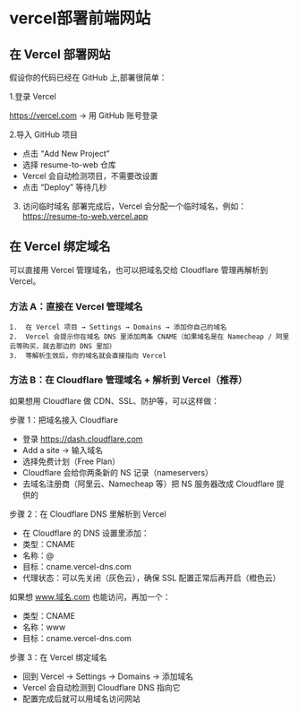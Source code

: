 # vercel部署前端网站

## 在 Vercel 部署网站

假设你的代码已经在 GitHub 上,部署很简单：
	
1.登录 Vercel

https://vercel.com → 用 GitHub 账号登录

2.导入 GitHub 项目

- 点击 “Add New Project”
- 选择 resume-to-web 仓库
- Vercel 会自动检测项目，不需要改设置
- 点击 “Deploy” 等待几秒

  
3. 访问临时域名
部署完成后，Vercel 会分配一个临时域名，例如：https://resume-to-web.vercel.app



## 在 Vercel 绑定域名

可以直接用 Vercel 管理域名，也可以把域名交给 Cloudflare 管理再解析到 Vercel。

### 方法 A：直接在 Vercel 管理域名

	1.	在 Vercel 项目 → Settings → Domains → 添加你自己的域名
	2.	Vercel 会提示你在域名 DNS 里添加两条 CNAME（如果域名是在 Namecheap / 阿里云等购买，就去那边的 DNS 里加）
	3.	等解析生效后，你的域名就会直接指向 Vercel



### 方法 B：在 Cloudflare 管理域名 + 解析到 Vercel（推荐）

如果想用 Cloudflare 做 CDN、SSL、防护等，可以这样做：

步骤 1：把域名接入 Cloudflare

- 登录 https://dash.cloudflare.com
- Add a site → 输入域名
- 选择免费计划（Free Plan）
- Cloudflare 会给你两条新的 NS 记录（nameservers）
- 去域名注册商（阿里云、Namecheap 等）把 NS 服务器改成 Cloudflare 提供的

步骤 2：在 Cloudflare DNS 里解析到 Vercel
- 在 Cloudflare 的 DNS 设置里添加：
- 类型：CNAME
- 名称：@
- 目标：cname.vercel-dns.com
- 代理状态：可以先关闭（灰色云），确保 SSL 配置正常后再开启（橙色云）


如果想 www.域名.com 也能访问，再加一个：
- 类型：CNAME
- 名称：www
- 目标：cname.vercel-dns.com

步骤 3：在 Vercel 绑定域名
- 回到 Vercel → Settings → Domains → 添加域名
- Vercel 会自动检测到 Cloudflare DNS 指向它
- 配置完成后就可以用域名访问网站
